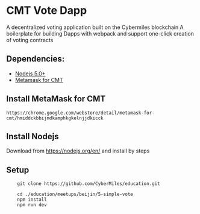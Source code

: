 # CMT Vote Dapp

A decentralized voting application built on the Cybermiles blockchain A boilerplate for building Dapps with webpack and support one-click creation of voting contracts

## Dependencies:
* [Nodejs 5.0+](https://nodejs.org/en/)
* [Metamask for CMT](https://www.cybermiles.io/zh-cn/blockchain-infrastructure/metamask/)

## Install MetaMask for CMT
    
    https://chrome.google.com/webstore/detail/metamask-for-cmt/hmiddckbbijmdkamphkgkelnjjdkicck

## Install Nodejs

   Download from https://nodejs.org/en/ and install by steps

## Setup
```
    git clone https://github.com/CyberMiles/education.git
    
    cd ./education/meetups/beijin/5-simple-vote
    npm install
    npm run dev

```


